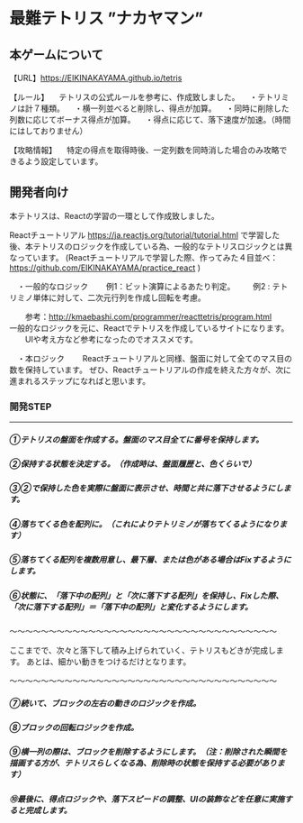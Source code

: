 # 最難テトリス ”ナカヤマン”

## 本ゲームについて

【URL】https://EIKINAKAYAMA.github.io/tetris

【ルール】
　テトリスの公式ルールを参考に、作成致しました。
　・テトリミノは計７種類。
　・横一列並べると削除し、得点が加算。
　・同時に削除した列数に応じてボーナス得点が加算。
　・得点に応じて、落下速度が加速。（時間にはしておりません）

【攻略情報】
　特定の得点を取得時後、一定列数を同時消した場合のみ攻略できるよう設定しています。

## 開発者向け

本テトリスは、Reactの学習の一環として作成致しました。

Reactチュートリアル https://ja.reactjs.org/tutorial/tutorial.html
で学習した後、本テトリスのロジックを作成している為、一般的なテトリスロジックとは異なっています。
(Reactチュートリアルで学習した際、作ってみた４目並べ：https://github.com/EIKINAKAYAMA/practice_react
)

　・一般的なロジック
　　例1：ビット演算によるあたり判定。
　　例2 : テトリミノ単体に対して、二次元行列を作成し回転を考慮。
       
　　参考：http://kmaebashi.com/programmer/reacttetris/program.html
　　一般的なロジックを元に、Reactでテトリスを作成しているサイトになります。
　　UIや考え方など参考になったのでオススメです。

　・本ロジック
　　Reactチュートリアルと同様、盤面に対して全てのマス目の数を保持しています。
       ぜひ、Reactチュートリアルの作成を終えた方々が、次に進まれるステップになればと思います。



### 開発STEP

---

##### ①テトリスの盤面を作成する。盤面のマス目全てに番号を保持します。

##### ②保持する状態を決定する。（作成時は、盤面履歴と、色くらいで）

##### ③②で保持した色を実際に盤面に表示させ、時間と共に落下させるようにします。

##### ④落ちてくる色を配列に。（これによりテトリミノが落ちてくるようになります）

##### ⑤落ちてくる配列を複数用意し、最下層、または色がある場合はFixするようにします。

##### ⑥状態に、「落下中の配列」と「次に落下する配列」を保持し、Fixした際、「次に落下する配列」＝「落下中の配列」と変化するようにします。

〜〜〜〜〜〜〜〜〜〜〜〜〜〜〜〜〜〜〜〜〜〜〜〜〜〜〜〜〜〜〜〜〜〜

ここまでで、次々と落下して積み上げられていく、テトリスもどきが完成します。
あとは、細かい動きをつけるだけとなります。

〜〜〜〜〜〜〜〜〜〜〜〜〜〜〜〜〜〜〜〜〜〜〜〜〜〜〜〜〜〜〜〜〜〜

##### ⑦続いて、ブロックの左右の動きのロジックを作成。

##### ⑧ブロックの回転ロジックを作成。

##### ⑨横一列の際は、ブロックを削除するようにします。（注：削除された瞬間を描画する方が、テトリスらしくなる為、削除時の状態を保持する必要があります）

##### ⑩最後に、得点ロジックや、落下スピードの調整、UIの装飾などを任意に実施すると完成します。
